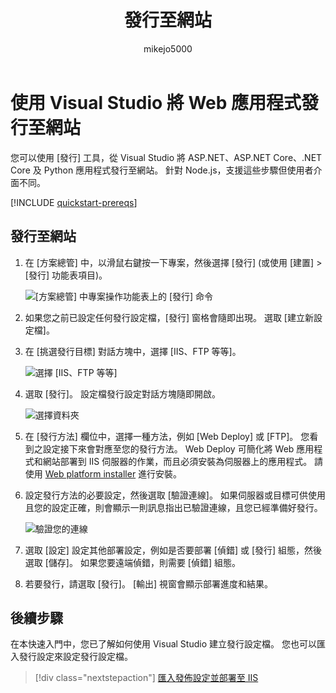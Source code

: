 ﻿---
title: 發行至網站
ms.date: 06/22/2018
ms.topic: quickstart
helpviewer_keywords:
- deployment, website
ms.assetid: fc82b1f1-d342-4b82-9a44-590479f0a895
author: mikejo5000
ms.author: mikejo
manager: douge
ms.workload:
- multiple
ms.openlocfilehash: e9744493a8be24ff9ab3e1f8749b02d77d8cc0b4
ms.sourcegitcommit: 37fb7075b0a65d2add3b137a5230767aa3266c74
ms.translationtype: HT
ms.contentlocale: zh-TW
ms.lasthandoff: 01/02/2019
ms.locfileid: "53937201"
---
# <a name="publish-a-web-app-to-a-web-site-using-visual-studio"></a>使用 Visual Studio 將 Web 應用程式發行至網站

您可以使用 [發行] 工具，從 Visual Studio 將 ASP.NET、ASP.NET Core、.NET Core 及 Python 應用程式發行至網站。 針對 Node.js，支援這些步驟但使用者介面不同。

[!INCLUDE [quickstart-prereqs](includes/quickstart-prereqs.md)]

## <a name="publish-to-a-web-site"></a>發行至網站

1. 在 [方案總管] 中，以滑鼠右鍵按一下專案，然後選擇 [發行] (或使用 [建置] > [發行] 功能表項目)。

    ![[方案總管] 中專案操作功能表上的 [發行] 命令](../deployment/media/quickstart-publish.png "選擇 [發行]")

1. 如果您之前已設定任何發行設定檔，[發行] 窗格會隨即出現。 選取 [建立新設定檔]。

1. 在 [挑選發行目標] 對話方塊中，選擇 [IIS、FTP 等等]。

    ![選擇 [IIS、FTP 等等]](../deployment/media/quickstart-publish-iis-ftp.png "選擇 [IIS、FTP 等等]")

1. 選取 [發行]。 設定檔發行設定對話方塊隨即開啟。

    ![選擇資料夾](../deployment/media/quickstart-publish-settings-web.png "選擇資料夾")

1. 在 [發行方法] 欄位中，選擇一種方法，例如 [Web Deploy] 或 [FTP]。 您看到之設定接下來會對應至您的發行方法。 Web Deploy 可簡化將 Web 應用程式和網站部署到 IIS 伺服器的作業，而且必須安裝為伺服器上的應用程式。 請使用 [Web platform installer](https://www.microsoft.com/web/downloads/platform.aspx) 進行安裝。

1. 設定發行方法的必要設定，然後選取 [驗證連線]。 如果伺服器或目標可供使用且您的設定正確，則會顯示一則訊息指出已驗證連線，且您已經準備好發行。

    ![驗證您的連線](../deployment/media/quickstart-publish-web-deploy.png "驗證您的連線")

1. 選取 [設定] 設定其他部署設定，例如是否要部署 [偵錯] 或 [發行] 組態，然後選取 [儲存]。 如果您要遠端偵錯，則需要 [偵錯] 組態。

1. 若要發行，請選取 [發行]。 [輸出] 視窗會顯示部署進度和結果。

## <a name="next-steps"></a>後續步驟

在本快速入門中，您已了解如何使用 Visual Studio 建立發行設定檔。 您也可以匯入發行設定來設定發行設定檔。

> [!div class="nextstepaction"]
> [匯入發佈設定並部署至 IIS](tutorial-import-publish-settings-iis.md)
